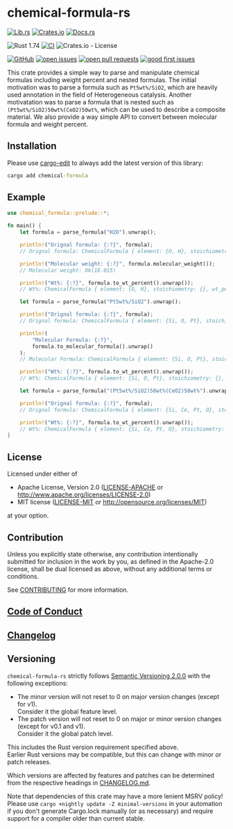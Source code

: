 # chemical-formula-rs

[![Lib.rs](https://img.shields.io/badge/Lib.rs-*-84f)](https://lib.rs/crates/chemical-formula)
[![Crates.io](https://img.shields.io/crates/v/chemical-formula)](https://crates.io/crates/chemical-formula)
[![Docs.rs](https://docs.rs/chemical-formula/badge.svg)](https://docs.rs/chemical-formula)

![Rust 1.74](https://img.shields.io/static/v1?logo=Rust&label=&message=1.74&color=grey)
[![CI](https://github.com/Ameyanagi/chemical-formula-rs/workflows/CI/badge.svg?branch=develop)](https://github.com/Ameyanagi/chemical-formula-rs/actions?query=workflow%3ACI+branch%3Adevelop)
![Crates.io - License](https://img.shields.io/crates/l/chemical-formula/0.0.1)

[![GitHub](https://img.shields.io/static/v1?logo=GitHub&label=&message=%20&color=grey)](https://github.com/Ameyanagi/chemical-formula-rs)
[![open issues](https://img.shields.io/github/issues-raw/Ameyanagi/chemical-formula-rs)](https://github.com/Ameyanagi/chemical-formula-rs/issues)
[![open pull requests](https://img.shields.io/github/issues-pr-raw/Ameyanagi/chemical-formula-rs)](https://github.com/Ameyanagi/chemical-formula-rs/pulls)
[![good first issues](https://img.shields.io/github/issues-raw/Ameyanagi/chemical-formula-rs/good%20first%20issue?label=good+first+issues)](https://github.com/Ameyanagi/chemical-formula-rs/contribute)

This crate provides a simple way to parse and manipulate chemical formulas including weight percent and nested formulas.
The initial motivation was to parse a formula such as `Pt5wt%/SiO2`, which are heavily used annotation in the field of Heterogeneous catalysis.
Another motivatation was to parse a formula that is nested such as `(Pt5wt%/SiO2)50wt%(CeO2)50wt%`, which can be used to describe a composite material.
We also provide a way simple API to convert between molecular formula and weight percent.

## Installation

Please use [cargo-edit](https://crates.io/crates/cargo-edit) to always add the latest version of this library:

```cmd
cargo add chemical-formula
```

## Example

```rust
use chemical_formula::prelude::*;

fn main() {
    let formula = parse_formula("H2O").unwrap();

    println!("Orignal formula: {:?}", formula);
    // Orignal formula: ChemicalFormula { element: {O, H}, stoichiometry: {H: 2.0, O: 1.0}, wt_percent: {} }

    println!("Molecular weight: {:?}", formula.molecular_weight());
    // Molecular weight: Ok(18.015)

    println!("Wt%: {:?}", formula.to_wt_percent().unwrap());
    // Wt%: ChemicalFormula { element: {O, H}, stoichiometry: {}, wt_percent: {H: 11.19067443796836, O: 88.80932556203165} }

    let formula = parse_formula("Pt5wt%/SiO2").unwrap();

    println!("Orignal formula: {:?}", formula);
    // Orignal formula: ChemicalFormula { element: {Si, O, Pt}, stoichiometry: {Si: 1.0, O: 2.0}, wt_percent: {Pt: 5.0} }

    println!(
        "Molecular Formula: {:?}",
        formula.to_molecular_formula().unwrap()
    );
    // Molecular Formula: ChemicalFormula { element: {Si, O, Pt}, stoichiometry: {Si: 1.0, Pt: 0.016209751480873558, O: 2.0}, wt_percent: {} }

    println!("Wt%: {:?}", formula.to_wt_percent().unwrap());
    // Wt%: ChemicalFormula { element: {Si, O, Pt}, stoichiometry: {}, wt_percent: {Pt: 5.0, Si: 44.406487692026026, O: 50.59351230797397} }

    let formula = parse_formula("(Pt5wt%/SiO2)50wt%(CeO2)50wt%").unwrap();

    println!("Orignal formula: {:?}", formula);
    // Orignal formula: ChemicalFormula { element: {Si, Ce, Pt, O}, stoichiometry: {}, wt_percent: {Si: 22.203243846013017, O: 34.59233931398559, Pt: 2.5000000000000004, Ce: 40.70441684000139} }

    println!("Wt%: {:?}", formula.to_wt_percent().unwrap());
    // Wt%: ChemicalFormula { element: {Si, Ce, Pt, O}, stoichiometry: {}, wt_percent: {Si: 22.203243846013017, O: 34.59233931398559, Pt: 2.5000000000000004, Ce: 40.70441684000139} }
}
```

## License

Licensed under either of

- Apache License, Version 2.0
  ([LICENSE-APACHE](LICENSE-APACHE) or <http://www.apache.org/licenses/LICENSE-2.0>)
- MIT license
  ([LICENSE-MIT](LICENSE-MIT) or <http://opensource.org/licenses/MIT>)

at your option.

## Contribution

Unless you explicitly state otherwise, any contribution intentionally submitted
for inclusion in the work by you, as defined in the Apache-2.0 license, shall be
dual licensed as above, without any additional terms or conditions.

See [CONTRIBUTING](CONTRIBUTING.md) for more information.

## [Code of Conduct](CODE_OF_CONDUCT.md)

## [Changelog](CHANGELOG.md)

## Versioning

`chemical-formula-rs` strictly follows [Semantic Versioning 2.0.0](https://semver.org/spec/v2.0.0.html) with the following exceptions:

- The minor version will not reset to 0 on major version changes (except for v1).  
  Consider it the global feature level.
- The patch version will not reset to 0 on major or minor version changes (except for v0.1 and v1).  
  Consider it the global patch level.

This includes the Rust version requirement specified above.  
Earlier Rust versions may be compatible, but this can change with minor or patch releases.

Which versions are affected by features and patches can be determined from the respective headings in [CHANGELOG.md](CHANGELOG.md).

Note that dependencies of this crate may have a more lenient MSRV policy!
Please use `cargo +nightly update -Z minimal-versions` in your automation if you don't generate Cargo.lock manually (or as necessary) and require support for a compiler older than current stable.

